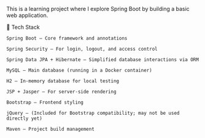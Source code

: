 This is a learning project where I explore Spring Boot by building a basic web application.

🔧 Tech Stack

    Spring Boot – Core framework and annotations

    Spring Security – For login, logout, and access control

    Spring Data JPA + Hibernate – Simplified database interactions via ORM

    MySQL – Main database (running in a Docker container)

    H2 – In-memory database for local testing

    JSP + Jasper – For server-side rendering

    Bootstrap – Frontend styling

    jQuery – (Included for Bootstrap compatibility; may not be used directly yet)

    Maven – Project build management
